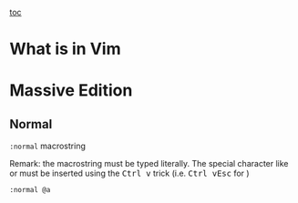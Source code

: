 [toc](..)

# What is in Vim


# Massive Edition

## Normal

`:normal` macrostring

Remark: the macrostring must be typed literally. The special character like <CR> or <Esc> must be inserted using the
<kbd>Ctrl v</kbd> trick (i.e. <kbd>Ctrl v</kbd><kbd>Esc</kbd> for <Esc>) 

`:normal @a`

<!-- vim: set tw=120 : -->
